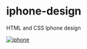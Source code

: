# iphone-design
HTML and CSS Iphone design


<a href="https://im.ge/i/FeUds4"><img src="https://i.im.ge/2022/08/12/FeUds4.iphone.md.jpg" alt="iphone" border="0"></a>
